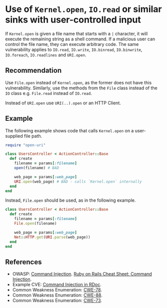# Use of `Kernel.open`, `IO.read` or similar sinks with user-controlled input
If `Kernel.open` is given a file name that starts with a `|` character, it will execute the remaining string as a shell command. If a malicious user can control the file name, they can execute arbitrary code. The same vulnerability applies to `IO.read`, `IO.write`, `IO.binread`, `IO.binwrite`, `IO.foreach`, `IO.readlines` and `URI.open`.


## Recommendation
Use `File.open` instead of `Kernel.open`, as the former does not have this vulnerability. Similarly, use the methods from the `File` class instead of the `IO` class e.g. `File.read` instead of `IO.read`.

Instead of `URI.open` use `URI(..).open` or an HTTP Client.


## Example
The following example shows code that calls `Kernel.open` on a user-supplied file path.


```ruby
require "open-uri"

class UsersController < ActionController::Base
  def create
    filename = params[:filename]
    open(filename) # BAD

    web_page = params[:web_page]
    URI.open(web_page) # BAD - calls `Kernel.open` internally
  end
end

```
Instead, `File.open` should be used, as in the following example.


```ruby
class UsersController < ActionController::Base
  def create
    filename = params[:filename]
    File.open(filename)

    web_page = params[:web_page]
    Net::HTTP.get(URI.parse(web_page))
  end
end

```

## References
* OWASP: [Command Injection](https://www.owasp.org/index.php/Command_Injection). [Ruby on Rails Cheat Sheet: Command Injection](https://cheatsheetseries.owasp.org/cheatsheets/Ruby_on_Rails_Cheat_Sheet.html#command-injection).
* Example CVE: [Command Injection in RDoc](https://www.ruby-lang.org/en/news/2021/05/02/os-command-injection-in-rdoc/).
* Common Weakness Enumeration: [CWE-78](https://cwe.mitre.org/data/definitions/78.html).
* Common Weakness Enumeration: [CWE-88](https://cwe.mitre.org/data/definitions/88.html).
* Common Weakness Enumeration: [CWE-73](https://cwe.mitre.org/data/definitions/73.html).
